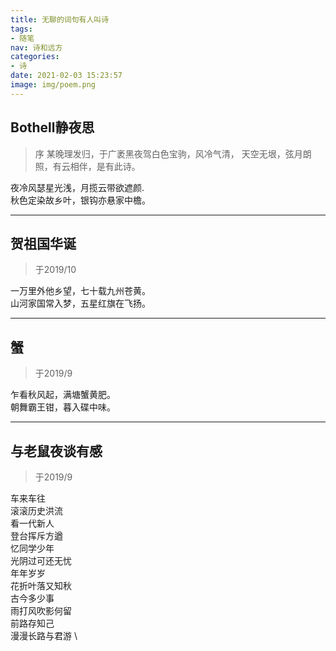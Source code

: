 ```yaml
---
title: 无聊的词句有人叫诗
tags:
- 随笔
nav: 诗和远方
categories:
- 诗
date: 2021-02-03 15:23:57
image: img/poem.png
---
```


## Bothell静夜思

> 序 某晚理发归，于广袤黑夜驾白色宝驹，风冷气清，
> 天空无垠，弦月朗照，有云相伴，是有此诗。

夜冷风瑟星光浅，月揽云带欲遮颜.\
秋色定染故乡叶，银钩亦悬家中檐。

---


## 贺祖国华诞

> 于2019/10

一万里外他乡望，七十载九州苍黄。 \
山河家国常入梦，五星红旗在飞扬。

---

## 蟹
> 于2019/9

乍看秋风起，满塘蟹黄肥。\
朝舞霸王钳，暮入碟中味。


---

## 与老鼠夜谈有感
> 于2019/9

车来车往                \
滚滚历史洪流            \
看一代新人              \
登台挥斥方遒            \
忆同学少年              \
光阴过可还无忧           \
年年岁岁                \
花折叶落又知秋           \
古今多少事              \
雨打风吹影何留           \
前路存知己              \
漫漫长路与君游           \